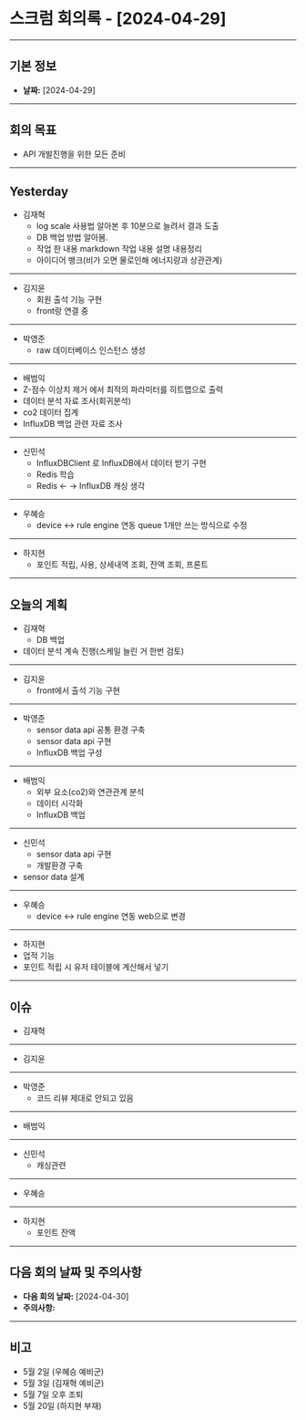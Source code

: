 # 스크럼 회의록 - [2024-04-29] 


---
## 기본 정보
- **날짜:** [2024-04-29]
---
## 회의 목표
- API 개발진행을 위한 모든 준비
---
## Yesterday
- 김재혁
  	- log scale 사용법 알아본 후 10분으로 늘려서 결과 도출 
	- DB 백업 방법 알아봄.
	- 작업 한 내용 markdown 작업 내용 설명 내용정리
	- 아이디어 뱅크(비가 오면 물로인해 에너지량과 상관관계)
---
- 김지윤
 	- 회원 출석 기능 구현
	- front랑 연결 중
---
- 박영준 
  	- raw 데이터베이스 인스턴스 생성
---
- 배범익 
- Z-점수 이상치 제거 에서 최적의 파라미터를 히트맵으로 출력
- 데이터 분석 자료 조사(회귀분석)
- co2 데이터 집계
- InfluxDB 백업 관련 자료 조사
--- 
- 신민석
	- InfluxDBClient 로 InfluxDB에서 데이터 받기 구현
	- Redis 학습
	- Redis ← → InfluxDB 캐싱 생각
---
- 우혜승
  	- device <-> rule engine 연동 queue 1개만 쓰는 방식으로 수정
---
- 하지현 
   	- 포인트 적립, 사용, 상세내역 조회, 잔액 조회, 프론트
---


## 오늘의 계획
- 김재혁
 	- DB 백업
- 데이터 분석 계속 진행(스케일 늘린 거 한번 검토) 
---
- 김지윤 
	- front에서 출석 기능 구현
---
- 박영준
	- sensor data api 공통 환경 구축
	- sensor data api 구현
	- InfluxDB 백업 구성
---
- 배범익
	- 외부 요소(co2)와 연관관계 분석
	- 데이터 시각화
	- InfluxDB 백업
---
- 신민석
	- sensor data api 구현
	- 개발환경 구축
- sensor data 설계
---
- 우혜승 
	- device <-> rule engine 연동 web으로 변경
---
- 하지현
- 업적 기능
- 포인트 적립 시 유저 테이블에 계산해서 넣기
---

## 이슈
- 김재혁
---
- 김지윤
---
- 박영준
	- 코드 리뷰 제대로 안되고 있음
---
- 배범익
--- 
- 신민석
	- 캐싱관련
---
- 우혜승 
---
- 하지현
  - 포인트 잔액
---
## 다음 회의 날짜 및 주의사항

- **다음 회의 날짜:** [2024-04-30]
- **주의사항:**

---

## 비고
- 5월 2일 (우혜승 예비군)
- 5월 3일 (김재혁 예비군)
- 5월 7일 오후 조퇴
- 5월 20일 (하지현 부재)
